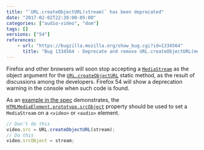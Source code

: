 ```yaml
---
title: "`URL.createObjectURL(stream)` has been deprecated"
date: "2017-02-02T22:38:00-05:00"
categories: ["audio-video", "dom"]
tags: []
versions: ["54"]
references:
    - url: "https://bugzilla.mozilla.org/show_bug.cgi?id=1334564"
      title: "Bug 1334564 - Deprecate and remove URL.createObjectURL(mediastream)"
---
```

Firefox and other browsers will soon stop accepting a [`MediaStream`](https://developer.mozilla.org/en-US/docs/Web/API/MediaStream) as the object argument for the [`URL.createObjectURL`](https://developer.mozilla.org/en-US/docs/Web/API/URL/createObjectURL) static method, as the result of discussions among the developers. Firefox 54 will show a deprecation warning in the console when such code is found.

As an [example in the spec](https://w3c.github.io/mediacapture-main/#examples) demonstrates, the [`HTMLMediaElement.prototype.srcObject`](https://developer.mozilla.org/en-US/docs/Web/API/HTMLMediaElement/srcObject) property should be used to set a `MediaStream` on a `<video>` or `<audio>` element.

```js
// Don't do this
video.src = URL.createObjectURL(stream);
// Do this
video.srcObject = stream;
```
